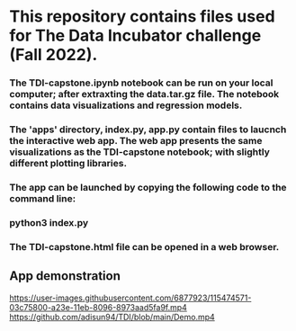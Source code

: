 # This repository contains files used for The Data Incubator challenge (Fall 2022).

### The TDI-capstone.ipynb notebook can be run on your local computer; after extraxting the data.tar.gz file. The notebook contains data visualizations and regression models.

### The 'apps' directory, index.py, app.py contain files to laucnch the interactive web app. The web app presents the same visualizations as the TDI-capstone notebook; with slightly different plotting libraries.
### The app can be launched by copying the following code to the command line:
### python3 index.py

### The TDI-capstone.html file can be opened in a web browser.

## App demonstration
https://user-images.githubusercontent.com/6877923/115474571-03c75800-a23e-11eb-8096-8973aad5fa9f.mp4
https://github.com/adisun94/TDI/blob/main/Demo.mp4
